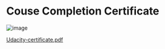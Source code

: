 # Couse Completion Certificate

![image](https://user-images.githubusercontent.com/55330224/155386306-ca612635-618f-4ee6-9888-5ec1575a0f4b.png)

[Udacity-certificate.pdf](https://github.com/mariofaragalla/AWS_Machine_Learning_Course_Exercises/files/8126973/Udacity-certificate.pdf)
